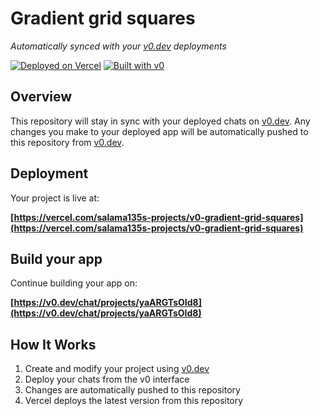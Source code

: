 # Gradient grid squares

*Automatically synced with your [v0.dev](https://v0.dev) deployments*

[![Deployed on Vercel](https://img.shields.io/badge/Deployed%20on-Vercel-black?style=for-the-badge&logo=vercel)](https://vercel.com/salama135s-projects/v0-gradient-grid-squares)
[![Built with v0](https://img.shields.io/badge/Built%20with-v0.dev-black?style=for-the-badge)](https://v0.dev/chat/projects/yaARGTsOId8)

## Overview

This repository will stay in sync with your deployed chats on [v0.dev](https://v0.dev).
Any changes you make to your deployed app will be automatically pushed to this repository from [v0.dev](https://v0.dev).

## Deployment

Your project is live at:

**[https://vercel.com/salama135s-projects/v0-gradient-grid-squares](https://vercel.com/salama135s-projects/v0-gradient-grid-squares)**

## Build your app

Continue building your app on:

**[https://v0.dev/chat/projects/yaARGTsOId8](https://v0.dev/chat/projects/yaARGTsOId8)**

## How It Works

1. Create and modify your project using [v0.dev](https://v0.dev)
2. Deploy your chats from the v0 interface
3. Changes are automatically pushed to this repository
4. Vercel deploys the latest version from this repository